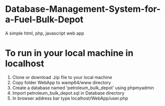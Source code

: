 # Database-Management-System-for-a-Fuel-Bulk-Depot
A simple html, php, javascript web app

# To run in your local machine in localhost
1. Clone or download .zip file to your local machine <br /> 
2. Copy folder WebApp to wamp64/www directory <br />
3. Create a database named 'petroleum_bulk_depot' using phpmyadmin <br />
4. Import petroleum_bulk_depot.sql in Database directory <br />
5. In browser address bar type localhost/WebApp/user.php
